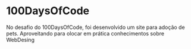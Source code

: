 # 100DaysOfCode

No desafio do 100DaysOfCode, foi desenvolvido um site para adoção de pets. 
Aproveitando para olocar em prática conhecimentos sobre WebDesing
